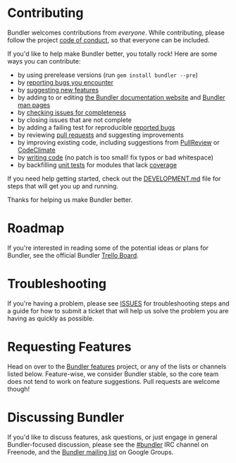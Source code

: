 # Contributing

Bundler welcomes contributions from *everyone*. While contributing, please follow the project [code of conduct](http://bundler.io/conduct.html), so that everyone can be included.

If you'd like to help make Bundler better, you totally rock! Here are some ways you can contribute:

  - by using prerelease versions (run `gem install bundler --pre`)
  - by [reporting bugs you encounter](https://github.com/bundler/bundler/issues/new)
  - by [suggesting new features](https://github.com/bundler/bundler-features/issues/new)
  - by adding to or editing [the Bundler documentation website](http://bundler.io) and [Bundler man pages](http://bundler.io/man/bundle.1.html)
  - by [checking issues for completeness](https://github.com/bundler/bundler/blob/master/DEVELOPMENT.md#bug-triage)
  - by closing issues that are not complete
  - by adding a failing test for reproducible [reported bugs](https://github.com/bundler/bundler/issues)
  - by reviewing [pull requests](https://github.com/bundler/bundler/pulls) and suggesting improvements
  - by improving existing code, including suggestions from [PullReview](https://www.pullreview.com/github/bundler/bundler/reviews/master) or [CodeClimate](https://codeclimate.com/github/bundler/bundler)
  - by [writing code](https://github.com/bundler/bundler/blob/master/DEVELOPMENT.md) (no patch is too small! fix typos or bad whitespace)
  - by backfilling [unit tests](https://github.com/bundler/bundler/tree/master/spec/bundler) for modules that lack [coverage](https://codeclimate.com/github/bundler/bundler/coverage)

If you need help getting started, check out the [DEVELOPMENT.md](https://github.com/bundler/bundler/blob/master/DEVELOPMENT.md) file for steps that will get you up and running.

Thanks for helping us make Bundler better.

# Roadmap

If you're interested in reading some of the potential ideas or plans for Bundler, see the official Bundler [Trello Board](https://trello.com/b/DioUaKgx/bundler).

# Troubleshooting

If you're having a problem, please see [ISSUES](https://github.com/bundler/bundler/blob/master/ISSUES.md) for troubleshooting steps and a guide for how to submit a ticket that will help us solve the problem you are having as quickly as possible.

# Requesting Features

Head on over to the [Bundler features](https://github.com/bundler/bundler-features) project, or any of the lists or channels listed below. Feature-wise, we consider Bundler stable, so the core team does not tend to work on feature suggestions. Pull requests are welcome though!

# Discussing Bundler

If you'd like to discuss features, ask questions, or just engage in general Bundler-focused discussion, please see the [#bundler](irc://irc.freenode.net/#bundler) IRC channel on Freenode, and the [Bundler mailing list](http://groups.google.com/group/ruby-bundler) on Google Groups.
